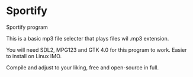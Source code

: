 # Sportify
Sportify program

This is a basic mp3 file selecter that plays files wil .mp3 extension.

You will need SDL2, MPG123 and GTK 4.0 for this program to work. Easier to install on Linux IMO.

Compile and adjust to your liking, free and open-source in full.
